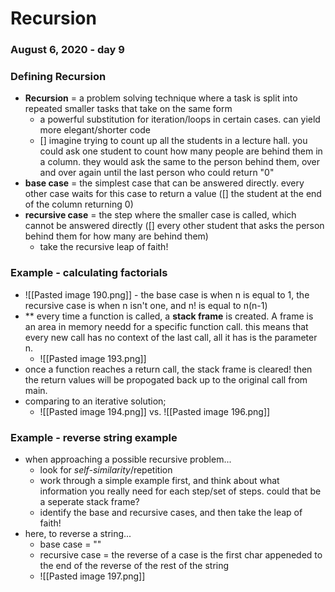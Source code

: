 # Recursion
### August 6, 2020 - day 9

### Defining Recursion
- **Recursion** = a problem solving technique where a task is split into repeated smaller tasks that take on the same form
	- a powerful substitution for iteration/loops in certain cases. can yield more elegant/shorter code
	- [] imagine trying to count up all the students in a lecture hall. you could ask one student to count how many people are behind them in a column. they would ask the same to the person behind them, over and over again until the last person who could return "0"
- **base case** = the simplest case that can be answered directly. every other case waits for this case to return a value ([] the student at the end of the column returning 0)
- **recursive case** = the step where the smaller case is called, which cannot be answered directly ([] every other student that asks the person behind them for how many are behind them)
	- take the recursive leap of faith!

### Example - calculating factorials
- ![[Pasted image 190.png]] - the base case is when n is equal to 1, the recursive case is when n isn't one, and n! is equal to n(n-1) 
- ** every time a function is called, a **stack frame** is created. A frame is an area in memory needd for a specific function call. this means that every new call has no context of the last call, all it has is the parameter n. 
	- ![[Pasted image 193.png]]
- once a function reaches a return call, the stack frame is cleared! then the return values will be propogated back up to the original call from main.
- comparing to an iterative solution;
	- ![[Pasted image 194.png]] vs. ![[Pasted image 196.png]]


### Example - reverse string example
- when approaching a possible recursive problem...
	- look for *self-similarity*/repetition
	- work through a simple example first, and think about what information you really need for each step/set of steps. could that be a seperate stack frame?
	- identify the base and recursive cases, and then take the leap of faith!
- here, to reverse a string...
	- base case = ""
	- recursive case = the reverse of a case is the first char appeneded to the end of the reverse of the rest of the string
	- ![[Pasted image 197.png]]
